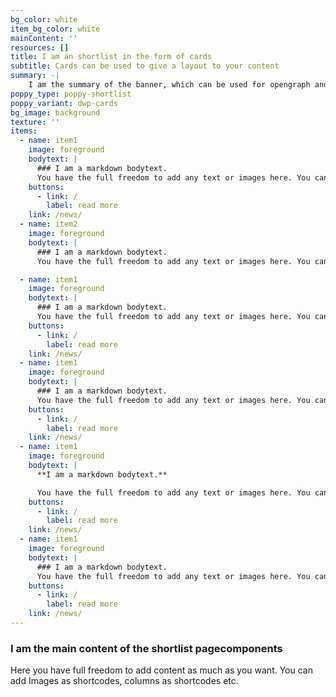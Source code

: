 ```yaml
---
bg_color: white
item_bg_color: white
mainContent: ''
resources: []
title: I am an shortlist in the form of cards
subtitle: Cards can be used to give a layout to your content
summary: -|
    I am the summary of the banner, which can be used for opengraph and SEO descriptions
poppy_type: poppy-shortlist
poppy_variant: dwp-cards
bg_image: background
texture: ''
items:
  - name: item1
    image: foreground
    bodytext: |
      ### I am a markdown bodytext.
      You have the full freedom to add any text or images here. You can even embed columns as shortcodes.
    buttons:
      - link: /
        label: read more
    link: /news/
  - name: item2
    image: foreground
    bodytext: |
      ### I am a markdown bodytext.
      You have the full freedom to add any text or images here. You can even embed columns as shortcodes.

  - name: item1
    image: foreground
    bodytext: |
      ### I am a markdown bodytext.
      You have the full freedom to add any text or images here. You can even embed columns as shortcodes.
    buttons:
      - link: /
        label: read more
    link: /news/
  - name: item1
    image: foreground
    bodytext: |
      ### I am a markdown bodytext.
      You have the full freedom to add any text or images here. You can even embed columns as shortcodes.
    buttons:
      - link: /
        label: read more
    link: /news/
  - name: item1
    image: foreground
    bodytext: |
      **I am a markdown bodytext.**

      You have the full freedom to add any text or images here. You can even embed columns as shortcodes.
    buttons:
      - link: /
        label: read more
    link: /news/
  - name: item1
    image: foreground
    bodytext: |
      ### I am a markdown bodytext.
      You have the full freedom to add any text or images here. You can even embed columns as shortcodes.
    buttons:
      - link: /
        label: read more
    link: /news/
---
```

### I am the main content of the shortlist pagecomponents

Here you have full freedom to add content as much as you want.
You can add  Images as shortcodes, columns as shortcodes etc.
